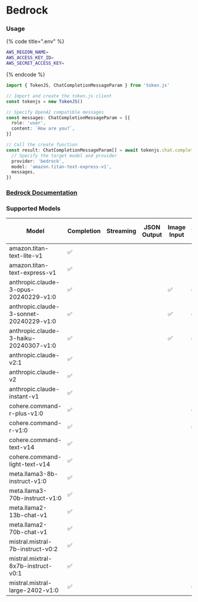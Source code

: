 # Bedrock

### Usage

{% code title=".env" %}
```bash
AWS_REGION_NAME=
AWS_ACCESS_KEY_ID=
AWS_SECRET_ACCESS_KEY=
```
{% endcode %}

```typescript
import { TokenJS, ChatCompletionMessageParam } from 'token.js'

// Import and create the token.js client
const tokenjs = new TokenJS()

// Specify OpenAI compatible messages
const messages: ChatCompletionMessageParam = [{
  role: 'user',
  content: `How are you?`,
}]

// Call the create function
const result: ChatCompletionMessageParam[] = await tokenjs.chat.completions.create({
  // Specify the target model and provider
  provider: 'bedrock',
  model: 'amazon.titan-text-express-v1',
  messages,
})
```

### [Bedrock Documentation](https://docs.aws.amazon.com/bedrock/latest/APIReference/welcome.html)

<!-- compatibility -->
### Supported Models

| Model                                   | Completion | Streaming | JSON Output | Image Input | Tools | N > 1 |
| --------------------------------------- | ---------- | --------- | ----------- | ----------- | ----- | ----- |
| amazon.titan-text-lite-v1               | ✅          |           |             |             |       |       |
| amazon.titan-text-express-v1            | ✅          |           |             |             |       |       |
| anthropic.claude-3-opus-20240229-v1:0   | ✅          |           |             | ✅           | ✅     |       |
| anthropic.claude-3-sonnet-20240229-v1:0 | ✅          |           |             | ✅           | ✅     |       |
| anthropic.claude-3-haiku-20240307-v1:0  | ✅          |           |             | ✅           | ✅     |       |
| anthropic.claude-v2:1                   | ✅          |           |             |             |       |       |
| anthropic.claude-v2                     | ✅          |           |             |             |       |       |
| anthropic.claude-instant-v1             | ✅          |           |             |             |       |       |
| cohere.command-r-plus-v1:0              | ✅          |           |             |             | ✅     |       |
| cohere.command-r-v1:0                   | ✅          |           |             |             | ✅     |       |
| cohere.command-text-v14                 | ✅          |           |             |             |       |       |
| cohere.command-light-text-v14           | ✅          |           |             |             |       |       |
| meta.llama3-8b-instruct-v1:0            | ✅          |           |             |             |       |       |
| meta.llama3-70b-instruct-v1:0           | ✅          |           |             |             |       |       |
| meta.llama2-13b-chat-v1                 | ✅          |           |             |             |       |       |
| meta.llama2-70b-chat-v1                 | ✅          |           |             |             |       |       |
| mistral.mistral-7b-instruct-v0:2        | ✅          |           |             |             |       |       |
| mistral.mixtral-8x7b-instruct-v0:1      | ✅          |           |             |             |       |       |
| mistral.mistral-large-2402-v1:0         | ✅          |           |             |             | ✅     |       |

